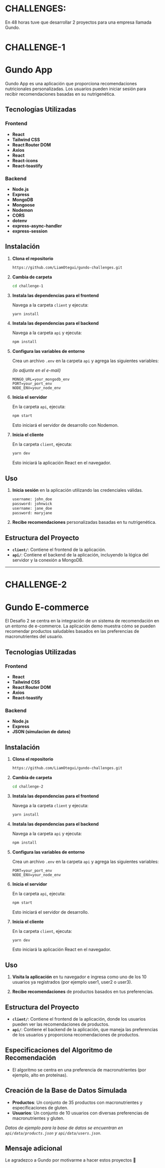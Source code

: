 # CHALLENGES:
En 48 horas tuve que desarrollar 2 proyectos para una empresa llamada Gundo.

# CHALLENGE-1
# Gundo App

Gundo App es una aplicación que proporciona recomendaciones nutricionales personalizadas. Los usuarios pueden iniciar sesión para recibir recomendaciones basadas en su nutrigenética.

## Tecnologías Utilizadas

### Frontend
- **React**
- **Tailwind CSS**
- **React Router DOM**
- **Axios**
- **React**
- **React-icons**
- **React-toastify**

### Backend
- **Node.js**
- **Express**
- **MongoDB**
- **Mongoose**
- **Nodemon**
- **CORS**
- **dotenv**
- **express-async-handler**
- **express-session**

## Instalación

1. **Clona el repositorio**

    ```bash
    https://github.com/LiamOtegui/gundo-challenges.git
    ```

2. **Cambia de carpeta**

    ```bash
    cd challenge-1
    ```

3. **Instala las dependencias para el frontend**

    Navega a la carpeta `client` y ejecuta:

    ```bash
    yarn install
    ```

4. **Instala las dependencias para el backend**

    Navega a la carpeta `api` y ejecuta:

    ```bash
    npm install
    ```

5. **Configura las variables de entorno**

    Crea un archivo `.env` en la carpeta `api` y agrega las siguientes variables:

    *(lo adjunte en el e-mail)*
    
    ```env
    MONGO_URL=your_mongodb_env
    PORT=your_port_env
    NODE_ENV=your_node_env
    ```

6. **Inicia el servidor**

    En la carpeta `api`, ejecuta:

    ```bash
    npm start
    ```

    Esto iniciará el servidor de desarrollo con Nodemon.

7. **Inicia el cliente**

    En la carpeta `client`, ejecuta:

    ```bash
    yarn dev
    ```

    Esto iniciará la aplicación React en el navegador.

## Uso

1. **Inicia sesión** en la aplicación utilizando las credenciales válidas.

    ```bash
    username: john_doe
    password: johnwick
    username: jane_doe
    password: maryjane
    ```

2. **Recibe recomendaciones** personalizadas basadas en tu nutrigenética.

## Estructura del Proyecto

- **`client/`**: Contiene el frontend de la aplicación.
- **`api/`**: Contiene el backend de la aplicación, incluyendo la lógica del servidor y la conexión a MongoDB.

----

# CHALLENGE-2
# Gundo E-commerce

El Desafío 2 se centra en la integración de un sistema de recomendación en un entorno de e-commerce. La aplicación demo muestra cómo se pueden recomendar productos saludables basados en las preferencias de macronutrientes del usuario.

## Tecnologías Utilizadas

### Frontend
- **React**
- **Tailwind CSS**
- **React Router DOM**
- **Axios**
- **React-toastify**

### Backend
- **Node.js**
- **Express**
- **JSON (simulacion de datos)**

## Instalación

1. **Clona el repositorio**

    ```bash
    https://github.com/LiamOtegui/gundo-challenges.git
    ```

2. **Cambia de carpeta**

    ```bash
    cd challenge-2
    ```

3. **Instala las dependencias para el frontend**

    Navega a la carpeta `client` y ejecuta:

    ```bash
    yarn install
    ```

4. **Instala las dependencias para el backend**

    Navega a la carpeta `api` y ejecuta:

    ```bash
    npm install
    ```

5. **Configura las variables de entorno**

    Crea un archivo `.env` en la carpeta `api` y agrega las siguientes variables:

    ```env
    PORT=your_port_env
    NODE_ENV=your_node_env
    ```

6. **Inicia el servidor**

    En la carpeta `api`, ejecuta:

    ```bash
    npm start
    ```

    Esto iniciará el servidor de desarrollo.

7. **Inicia el cliente**

    En la carpeta `client`, ejecuta:

    ```bash
    yarn dev
    ```

    Esto iniciará la aplicación React en el navegador.

## Uso

1. **Visita la aplicación** en tu navegador e ingresa como uno de los 10 usuarios ya registrados (por ejemplo user1, user2 o user3).

2. **Recibe recomendaciones** de productos basados en tus preferencias.

## Estructura del Proyecto

- **`client/`**: Contiene el frontend de la aplicación, donde los usuarios pueden ver las recomendaciones de productos.
- **`api/`**: Contiene el backend de la aplicación, que maneja las preferencias de los usuarios y proporciona recomendaciones de productos.

## Especificaciones del Algoritmo de Recomendación

- El algoritmo se centra en una preferencia de macronutrientes (por ejemplo, alto en proteínas).

## Creación de la Base de Datos Simulada

- **Productos**: Un conjunto de 35 productos con macronutrientes y especificaciones de gluten.
- **Usuarios**: Un conjunto de 10 usuarios con diversas preferencias de macronutrientes y gluten.

*Datos de ejemplo para la base de datos se encuentran en `api/data/products.json` y `api/data/users.json`.*

## Mensaje adicional
Le agradezco a Gundo por motivarme a hacer estos proyectos 💪
